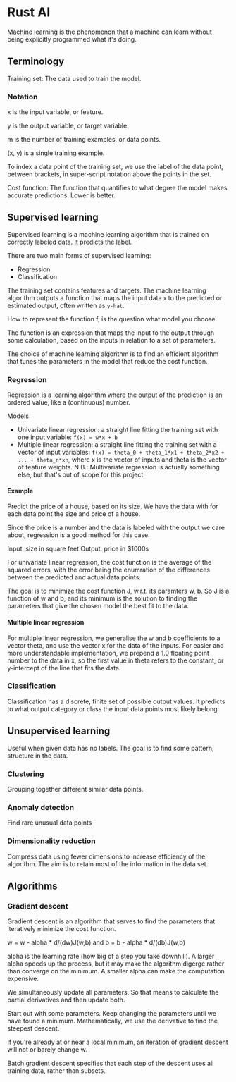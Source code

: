 # Rust AI

Machine learning is the phenomenon that a machine can learn without being explicitly programmed what it's doing.

## Terminology

Training set:
The data used to train the model.

### Notation

x is the input variable, or feature.

y is the output variable, or target variable.

m is the number of training examples, or data points.

(x, y) is a single training example.

To index a data point of the training set, we use the label of the data point, between brackets, in super-script notation above the points in the set.

Cost function:
The function that quantifies to what degree the model makes accurate predictions. Lower is better.

## Supervised learning

Supervised learning is a machine learning algorithm that is trained on correctly labeled data. It predicts the label.

There are two main forms of supervised learning:
- Regression
- Classification

The training set contains features and targets. The machine learning algorithm outputs a function that maps the input data `x` to the predicted or estimated output, often written as `y-hat`.

How to represent the function f, is the question what model you choose. 

The function is an expression that maps the input to the output through some calculation, based on the inputs in relation to a set of parameters.

The choice of machine learning algorithm is to find an efficient algorithm that tunes the parameters in the model that reduce the cost function.


### Regression 

Regression is a learning algorithm where the output of the prediction is an ordered value, like a (continuous) number. 

Models
- Univariate linear regression: a straight line fitting the training set with one input variable: `f(x) = w*x + b`
- Multiple linear regression: a straight line fitting the training set with a vector of input variables: `f(x) = theta_0 + theta_1*x1 + theta_2*x2 + ... + theta_n*xn`, where x is the vector of inputs and theta is the vector of feature weights.
N.B.: Multivariate regression is actually something else, but that's out of scope for this project.

#### Example

Predict the price of a house, based on its size. We have the data with for each data point the size and price of a house. 

Since the price is a number and the data is labeled with the output we care about, regression is a good method for this case.

Input: size in square feet
Output: price in $1000s

For univariate linear regression, the cost function is the average of the squared errors, with the error being the enumration of the differences between the predicted and actual data points.

The goal is to minimize the cost function J, w.r.t. its paramters w, b. So J is a function of w and b, and its minimum is the solution to finding the parameters that give the chosen model the best fit to the data.

#### Multiple linear regression

For multiple linear regression, we generalise the w and b coefficients to a vector theta, and use the vector x for the data of the inputs. For easier and more understandable implementation, we prepend a 1.0 floating point number to the data in x, so the first value in theta refers to the constant, or y-intercept of the line that fits the data.

### Classification

Classification has a discrete, finite set of possible output values. It predicts to what output category or class the input data points most likely belong.

## Unsupervised learning

Useful when given data has no labels. The goal is to find some pattern, structure in the data.

### Clustering

Grouping together different similar data points.

### Anomaly detection

Find rare unusual data points

### Dimensionality reduction

Compress data using fewer dimensions to increase efficiency of the algorithm. The aim is to retain most of the information in the data set.

## Algorithms

### Gradient descent

Gradient descent is an algorithm that serves to find the parameters that iteratively minimize the cost function.

w = w - alpha * d/(dw)J(w,b)
and 
b = b - alpha * d/(db)J(w,b)

alpha is the learning rate (how big of a step you take downhill). A larger alpha speeds up the process, but it may make the algorithm digerge rather than converge on the minimum. A smaller alpha can make the computation expensive.

We simultaneously update all parameters. So that means to calculate the partial derivatives and then update both. 

Start out with some parameters. Keep changing the parameters until we have found a minimum. Mathematically, we use the derivative to find the steepest descent.

If you're already at or near a local minimum, an iteration of gradient descent will not or barely change w.

Batch gradient descent specifies that each step of the descent uses all training data, rather than subsets.

